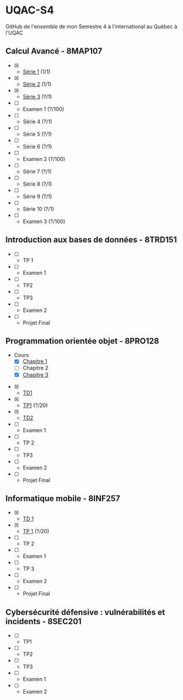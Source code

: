 # UQAC-S4

GitHub de l'ensemble de mon Semestre 4 à l'international au Québec à l'UQAC

## Calcul Avancé - 8MAP107
- [X] - [Série 1](./Calcul%20Avancé/Remise/Série%201.pdf) (1/1)
- [X] - [Série 2](./Calcul%20Avancé/Remise/Série%202.pdf) (1/1)
- [X] - [Série 3](./Calcul%20Avancé/Remise/Série%203.pdf) (?/1)
- [ ] - Examen 1 (?/100)
- [ ] - Série 4 (?/1)
- [ ] - Série 5 (?/1)
- [ ] - Série 6 (?/1)
- [ ] - Examen 2 (?/100)
- [ ] - Série 7 (?/1)
- [ ] - Série 8 (?/1)
- [ ] - Série 9 (?/1)
- [ ] - Série 10 (?/1)
- [ ] - Examen 3 (?/100)
## Introduction aux bases de données - 8TRD151
- [ ] - TP 1
- [ ] - Examen 1
- [ ] - TP2
- [ ] - TP3
- [ ] - Examen 2
- [ ] - Projet Final
## Programmation orientée objet - 8PRO128
- Cours
  - [X] [Chapitre 1](POO/Chapitre%201/Chapitre%201.pdf)
  - [ ] Chapitre 2
  - [X] [Chapitre 3](./POO/Chapitre%203)
- [X] - [TD1](./POO/TD1)
- [X] - [TP1](./POO/TP1) (?/20)
- [X] - [TD2](./POO/TD2)
- [ ] - Examen 1
- [ ] - TP 2
- [ ] - TP3
- [ ] - Examen 2
- [ ] - Projet Final
## Informatique mobile - 8INF257
- [X] - [TD 1](./Info%20Mobile/HelloDroide)
- [X] - [TP 1](./Info%20Mobile/NitFlex) (?/20)
- [ ] - TP 2
- [ ] - Examen 1
- [ ] - TP 3
- [ ] - Examen 2
- [ ] - Projet Final
## Cybersécurité défensive : vulnérabilités et incidents - 8SEC201
- [ ] - TP1
- [ ] - TP2
- [ ] - TP3
- [ ] - Examen 1
- [ ] - Examen 2

